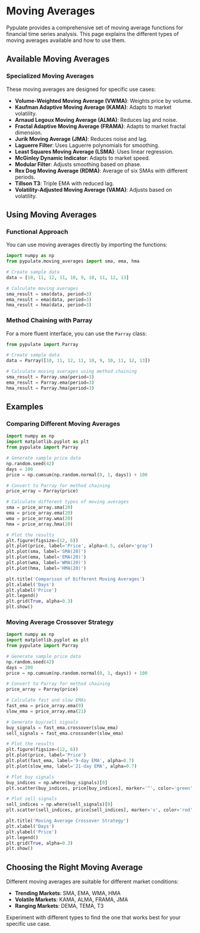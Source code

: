 # Moving Averages

Pypulate provides a comprehensive set of moving average functions for financial time series analysis. This 
page explains the different types of moving averages available and how to use them.

## Available Moving Averages

### Specialized Moving Averages

These moving averages are designed for specific use cases:

- **Volume-Weighted Moving Average (VWMA)**: Weights price by volume.
- **Kaufman Adaptive Moving Average (KAMA)**: Adapts to market volatility.
- **Arnaud Legoux Moving Average (ALMA)**: Reduces lag and noise.
- **Fractal Adaptive Moving Average (FRAMA)**: Adapts to market fractal dimension.
- **Jurik Moving Average (JMA)**: Reduces noise and lag.
- **Laguerre Filter**: Uses Laguerre polynomials for smoothing.
- **Least Squares Moving Average (LSMA)**: Uses linear regression.
- **McGinley Dynamic Indicator**: Adapts to market speed.
- **Modular Filter**: Adjusts smoothing based on phase.
- **Rex Dog Moving Average (RDMA)**: Average of six SMAs with different periods.
- **Tillson T3**: Triple EMA with reduced lag.
- **Volatility-Adjusted Moving Average (VAMA)**: Adjusts based on volatility.

## Using Moving Averages

### Functional Approach

You can use moving averages directly by importing the functions:

```python
import numpy as np
from pypulate.moving_averages import sma, ema, hma

# Create sample data
data = [10, 11, 12, 11, 10, 9, 10, 11, 12, 13]

# Calculate moving averages
sma_result = sma(data, period=3)
ema_result = ema(data, period=3)
hma_result = hma(data, period=3)
```

### Method Chaining with Parray

For a more fluent interface, you can use the `Parray` class:

```python
from pypulate import Parray

# Create sample data
data = Parray([10, 11, 12, 11, 10, 9, 10, 11, 12, 13])

# Calculate moving averages using method chaining
sma_result = Parray.sma(period=3)
ema_result = Parray.ema(period=3)
hma_result = Parray.hma(period=3)
```

## Examples

### Comparing Different Moving Averages

```python
import numpy as np
import matplotlib.pyplot as plt
from pypulate import Parray

# Generate sample price data
np.random.seed(42)
days = 100
price = np.cumsum(np.random.normal(0, 1, days)) + 100

# Convert to Parray for method chaining
price_array = Parray(price)

# Calculate different types of moving averages
sma = price_array.sma(20)
ema = price_array.ema(20)
wma = price_array.wma(20)
hma = price_array.hma(20)

# Plot the results
plt.figure(figsize=(12, 6))
plt.plot(price, label='Price', alpha=0.5, color='gray')
plt.plot(sma, label='SMA(20)')
plt.plot(ema, label='EMA(20)')
plt.plot(wma, label='WMA(20)')
plt.plot(hma, label='HMA(20)')

plt.title('Comparison of Different Moving Averages')
plt.xlabel('Days')
plt.ylabel('Price')
plt.legend()
plt.grid(True, alpha=0.3)
plt.show()
```

### Moving Average Crossover Strategy

```python
import numpy as np
import matplotlib.pyplot as plt
from pypulate import Parray

# Generate sample price data
np.random.seed(42)
days = 200
price = np.cumsum(np.random.normal(0, 1, days)) + 100

# Convert to Parray for method chaining
price_array = Parray(price)

# Calculate fast and slow EMAs
fast_ema = price_array.ema(9)
slow_ema = price_array.ema(21)

# Generate buy/sell signals
buy_signals = fast_ema.crossover(slow_ema)
sell_signals = fast_ema.crossunder(slow_ema)

# Plot the results
plt.figure(figsize=(12, 6))
plt.plot(price, label='Price')
plt.plot(fast_ema, label='9-day EMA', alpha=0.7)
plt.plot(slow_ema, label='21-day EMA', alpha=0.7)

# Plot buy signals
buy_indices = np.where(buy_signals)[0]
plt.scatter(buy_indices, price[buy_indices], marker='^', color='green', s=100, label='Buy Signal')

# Plot sell signals
sell_indices = np.where(sell_signals)[0]
plt.scatter(sell_indices, price[sell_indices], marker='v', color='red', s=100, label='Sell Signal')

plt.title('Moving Average Crossover Strategy')
plt.xlabel('Days')
plt.ylabel('Price')
plt.legend()
plt.grid(True, alpha=0.3)
plt.show()
```

## Choosing the Right Moving Average

Different moving averages are suitable for different market conditions:

- **Trending Markets**: SMA, EMA, WMA, HMA
- **Volatile Markets**: KAMA, ALMA, FRAMA, JMA
- **Ranging Markets**: DEMA, TEMA, T3

Experiment with different types to find the one that works best for your specific use case. 